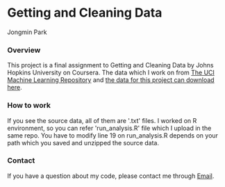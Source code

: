 # Getting and Cleaning Data
Jongmin Park

### Overview
This project is a final assignment to Getting and Cleaning Data by Johns Hopkins University on Coursera. The data which I work on from [The UCI Machine Learning Repository](http://archive.ics.uci.edu/ml/datasets/Human+Activity+Recognition+Using+Smartphones) and [the data for this project can download here](https://d396qusza40orc.cloudfront.net/getdata%2Fprojectfiles%2FUCI%20HAR%20Dataset.zip).

### How to work
If you see the source data, all of them are '.txt' files. I worked on R environment, so you can refer 'run_analysis.R' file which I upload in the same repo. You have to modify line 19 on run_analysis.R depends on your path which you saved and unzipped the source data.

### Contact
If you have a question about my code, please contact me through [Email](mailto:jijupax@gamil.com).
